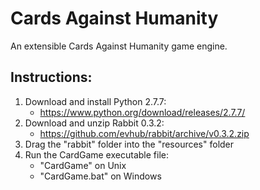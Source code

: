 Cards Against Humanity
======================

An extensible Cards Against Humanity game engine.

## Instructions:

1. Download and install Python 2.7.7:
	* https://www.python.org/download/releases/2.7.7/
2. Download and unzip Rabbit 0.3.2:
	* https://github.com/evhub/rabbit/archive/v0.3.2.zip
3. Drag the "rabbit" folder into the "resources" folder
4. Run the CardGame executable file:
	* "CardGame" on Unix
	* "CardGame.bat" on Windows
